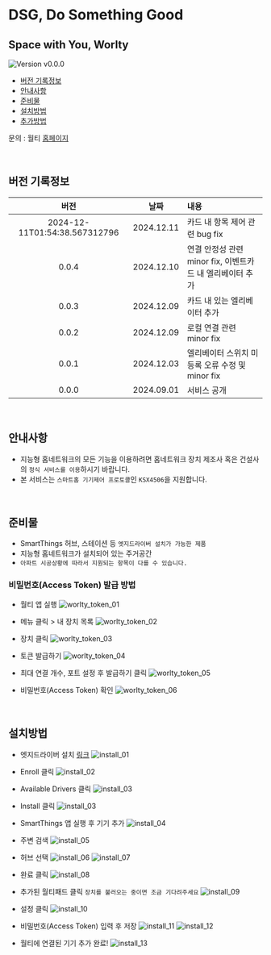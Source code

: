 # DSG, Do Something Good

## Space with You, Worlty

![Version v0.0.0][version-shield]

- [버전 기록정보](#version-history)
- [안내사항](#안내사항)
- [준비물](#준비물)
- [설치방법](#설치방법)
- [추가방법](#추가방법)

문의 : 월티 [홈페이지](https://worlty.com)

<br/>

## 버전 기록정보

|             버전              |    날짜    | 내용                                                      |
| :---------------------------: | :--------: | :-------------------------------------------------------- |
| 2024-12-11T01:54:38.567312796 | 2024.12.11 | 카드 내 항목 제어 관련 bug fix                            |
|             0.0.4             | 2024.12.10 | 연결 안정성 관련 minor fix, 이벤트카드 내 엘리베이터 추가 |
|             0.0.3             | 2024.12.09 | 카드 내 있는 엘리베이터 추가                              |
|             0.0.2             | 2024.12.09 | 로컬 연결 관련 minor fix                                  |
|             0.0.1             | 2024.12.03 | 엘리베이터 스위치 미등록 오류 수정 및 minor fix           |
|             0.0.0             | 2024.09.01 | 서비스 공개                                               |

<br/>

## 안내사항

- 지능형 홈네트워크의 모든 기능을 이용하려면 홈네트워크 장치 제조사 혹은 건설사의 `정식 서비스를 이용`하시기 바랍니다.
- 본 서비스는 `스마트홈 기기제어 프로토콜`인 `KSX4506`을 지원합니다.

<br/>

## 준비물

- SmartThings 허브, 스테이션 등 `엣지드라이버 설치가 가능한 제품`
- 지능형 홈네트워크가 설치되어 있는 주거공간
- `아파트 시공상황에 따라서 지원되는 항목이 다를 수 있습니다.`

### 비밀번호(Access Token) 발급 방법

- 월티 앱 실행
  ![worlty_token_01](/img/worlty_token_01.jpg)
  <br/>

- 메뉴 클릭 > 내 장치 목록
  ![worlty_token_02](/img/worlty_token_02.jpg)
  <br/>

- 장치 클릭
  ![worlty_token_03](/img/worlty_token_03.jpg)
  <br/>

- 토큰 발급하기
  ![worlty_token_04](/img/worlty_token_04.jpg)
  <br/>

- 최대 연결 개수, 포트 설정 후 발급하기 클릭
  ![worlty_token_05](/img/worlty_token_05.jpg)
  <br/>

- 비밀번호(Access Token) 확인
  ![worlty_token_06](/img/worlty_token_06.jpg)

<br/>

## 설치방법

- 엣지드라이버 설치 [링크](https://bestow-regional.api.smartthings.com/invite/kVM5OGyOZxl5)
  ![install_01](/img/install_01.jpg)
  <br/>

- Enroll 클릭
  ![install_02](/img/install_02.jpg)
  <br/>

- Available Drivers 클릭
  ![install_03](/img/install_03.jpg)
  <br/>

- Install 클릭
  ![install_03](/img/install_03.jpg)
  <br/>

- SmartThings 앱 실행 후 기기 추가
  ![install_04](/img/install_04.jpg)
  <br/>

- 주변 검색
  ![install_05](/img/install_05.jpg)
  <br/>

- 허브 선택
  ![install_06](/img/install_06.jpg)
  ![install_07](/img/install_07.jpg)
  <br/>

- 완료 클릭
  ![install_08](/img/install_08.jpg)
  <br/>

- 추가된 월티패드 클릭 `장치를 불러오는 중이면 조금 기다려주세요`
  ![install_09](/img/install_09.jpg)
  <br/>

- 설정 클릭
  ![install_10](/img/install_10.jpg)
  <br/>

- 비밀번호(Access Token) 입력 후 저장
  ![install_11](/img/install_11.jpg)
  ![install_12](/img/install_12.jpg)
  <br/>

- 월티에 연결된 기기 추가 완료!
  ![install_13](/img/install_13.jpg)

[version-shield]: https://img.shields.io/badge/version-v0.0.0-orange.svg
